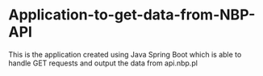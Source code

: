 # Application-to-get-data-from-NBP-API
This is the application created using Java Spring Boot which is able to handle GET requests and output the data from api.nbp.pl
